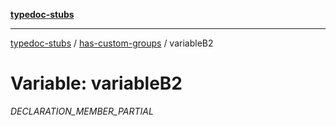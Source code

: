 [**typedoc-stubs**](../../index.md)

***

[typedoc-stubs](../../modules.md) / [has-custom-groups](../index.md) / variableB2

# Variable: variableB2

_DECLARATION_MEMBER_PARTIAL_
